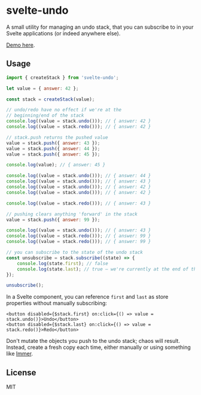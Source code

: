 # svelte-undo

A small utility for managing an undo stack, that you can subscribe to in your Svelte applications (or indeed anywhere else).

[Demo here](https://svelte.dev/repl/5af74b1765414b46927414815a6477d1?version=3.38.3).

## Usage

```js
import { createStack } from 'svelte-undo';

let value = { answer: 42 };

const stack = createStack(value);

// undo/redo have no effect if we're at the
// beginning/end of the stack
console.log((value = stack.undo())); // { answer: 42 }
console.log((value = stack.redo())); // { answer: 42 }

// stack.push returns the pushed value
value = stack.push({ answer: 43 });
value = stack.push({ answer: 44 });
value = stack.push({ answer: 45 });

console.log(value); // { answer: 45 }

console.log((value = stack.undo())); // { answer: 44 }
console.log((value = stack.undo())); // { answer: 43 }
console.log((value = stack.undo())); // { answer: 42 }
console.log((value = stack.undo())); // { answer: 42 }

console.log((value = stack.redo())); // { answer: 43 }

// pushing clears anything 'forward' in the stack
value = stack.push({ answer: 99 });

console.log((value = stack.undo())); // { answer: 43 }
console.log((value = stack.redo())); // { answer: 99 }
console.log((value = stack.redo())); // { answer: 99 }

// you can subscribe to the state of the undo stack
const unsubscribe = stack.subscribe((state) => {
	console.log(state.first); // false
	console.log(state.last); // true — we're currently at the end of the stack
});

unsubscribe();
```

In a Svelte component, you can reference `first` and `last` as store properties without manually subscribing:

```svelte
<button disabled={$stack.first} on:click={() => value = stack.undo()}>Undo</button>
<button disabled={$stack.last} on:click={() => value = stack.redo()}>Redo</button>
```

Don't mutate the objects you push to the undo stack; chaos will result. Instead, create a fresh copy each time, either manually or using something like [Immer](https://immerjs.github.io/immer/).

## License

MIT
